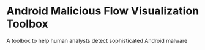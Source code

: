 # Android Malicious Flow Visualization Toolbox
A toolbox to help human analysts detect sophisticated Android malware
